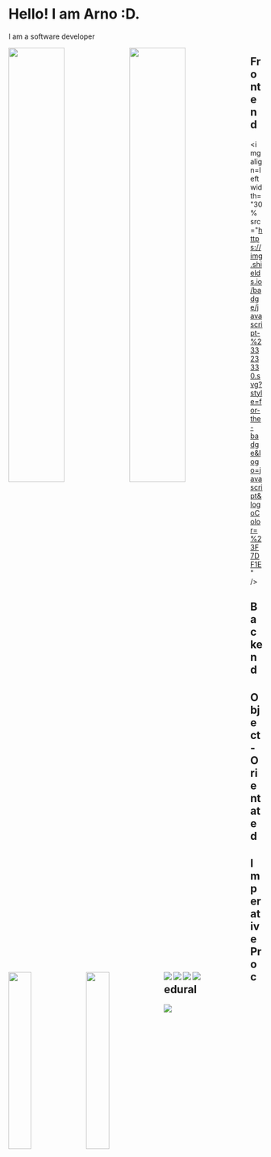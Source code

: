 # Hello! I am Arno :D.
I am a software developer

<img align=left width="47%" src="https://github-readme-stats.vercel.app/api?username=arnoprincestonpan&show_icons_true&theme=gruvbox" />

<img align=left width="47%" src="https://github-readme-stats.vercel.app/api/top-langs/?username=arnoprincestonpan&layout=compact"  />

## Frontend

<img align=left width="30% src="https://img.shields.io/badge/javascript-%23323330.svg?style=for-the-badge&logo=javascript&logoColor=%23F7DF1E" />

<img align=left width="30%" src="https://img.shields.io/badge/html5-%23E34F26.svg?style=for-the-badge&logo=html5&logoColor=white" />

<img align=left width="30%" src="https://img.shields.io/badge/css3-%231572B6.svg?style=for-the-badge&logo=css3&logoColor=white" />


## Backend

<img align=left src="https://img.shields.io/badge/php-%23777BB4.svg?style=for-the-badge&logo=php&logoColor=white" />

<img align=left src="https://img.shields.io/badge/c%23-%23239120.svg?style=for-the-badge&logo=c-sharp&logoColor=white" />


## Object-Orientated

<img align=left src="https://img.shields.io/badge/java-%23ED8B00.svg?style=for-the-badge&logo=java&logoColor=white" />
<img align=left src="https://img.shields.io/badge/python-3670A0?style=for-the-badge&logo=python&logoColor=ffdd54" />


## Imperative Procedural

<img src="https://img.shields.io/badge/c-%2300599C.svg?style=for-the-badge&logo=c&logoColor=white" />
